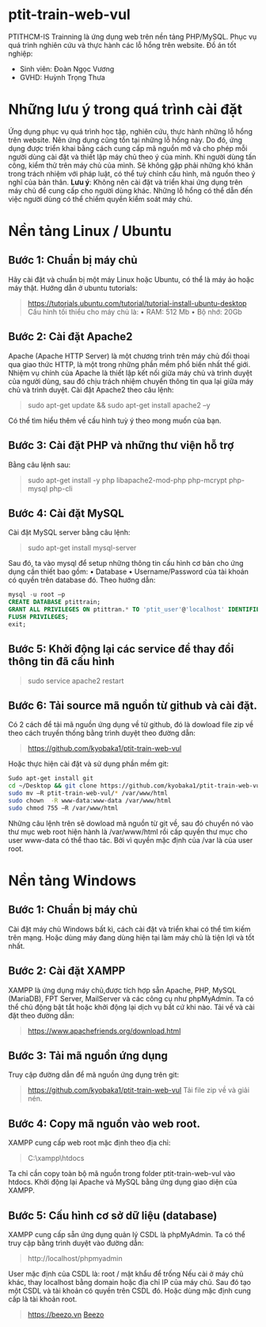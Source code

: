 # ptit-train-web-vul
PTITHCM-IS Trainning là ứng dụng web trên nền tảng PHP/MySQL. Phục vụ quá trình nghiên cứu và thực hành các lỗ hổng trên website.
Đồ án tốt nghiệp:
- Sinh viên: Đoàn Ngọc Vương
- GVHD: Huỳnh Trọng Thưa
# Những lưu ý trong quá trình cài đặt
Ứng dụng phục vụ quá trình học tập, nghiên cứu, thực hành những lỗ hổng trên website. Nên ứng dụng cũng tồn tại những lỗ hổng này.
Do đó, ứng dụng được triển khai bằng cách cung cấp mã nguồn mở và cho phép mỗi người dùng cài đặt và thiết lập máy chủ theo ý của mình. 
Khi người dùng tấn công, kiểm thử trên máy chủ của mình. Sẽ không gặp phải những khó khăn trong trách nhiệm với pháp luật, có thể tuỳ chỉnh cấu hình, mã nguồn theo ý nghĩ của bản thân.
**Lưu ý**: Không nên cài đặt và triển khai ứng dụng trên máy chủ để cung cấp cho người dùng khác. Những lỗ hổng có thể dẫn đến việc người dùng có thể chiếm quyền kiểm soát máy chủ.
# Nền tảng Linux / Ubuntu
##	Bước 1: Chuẩn bị máy chủ
Hãy cài đặt và chuẩn bị một máy Linux hoặc Ubuntu, có thể là máy ảo hoặc máy thật.
Hướng dẫn ở ubuntu tutorials:
> https://tutorials.ubuntu.com/tutorial/tutorial-install-ubuntu-desktop
Cấu hình tối thiểu cho máy chủ là:
•	RAM: 512 Mb
•	Bộ nhớ: 20Gb
##	Bước 2: Cài đặt Apache2
Apache (Apache HTTP Server) là một chương trình trên máy chủ đối thoại qua giao thức HTTP, là một trong những phần mềm phổ biến nhất thế giới.
Nhiệm vụ chính của Apache là thiết lập kết nối giữa máy chủ và trình duyệt của người dùng, sau đó chịu trách nhiệm chuyển thông tin qua lại giữa máy chủ và trình duyệt.
Cài đặt Apache2 theo câu lệnh:
> sudo apt-get update && sudo apt-get install apache2 –y

Có thể tìm hiểu thêm về cấu hình tuỳ ý theo mong muốn của bạn.
## Bước 3: Cài đặt PHP và những thư viện hỗ trợ
Bằng câu lệnh sau:
> sudo apt-get install -y php libapache2-mod-php php-mcrypt php-mysql php-cli

## Bước 4: Cài đặt MySQL
Cài đặt MySQL server bằng câu lệnh:
> sudo apt-get install mysql-server

Sau đó, ta vào mysql để setup những thông tin cấu hình cơ bản cho ứng dụng cần thiết bao gồm:
•	Database
•	Username/Password của tài khoản có quyền trên database đó.
Theo hướng dẫn:
```sql
mysql -u root –p
CREATE DATABASE ptittrain;
GRANT ALL PRIVILEGES ON ptittran.* TO 'ptit_user'@'localhost' IDENTIFIED BY '123';
FLUSH PRIVILEGES;
exit;
```
## Bước 5: Khởi động lại các service để thay đổi thông tin đã cấu hình
> sudo service apache2 restart

## Bước 6: Tải source mã nguồn từ github và cài đặt.
Có 2 cách để tải mã nguồn ứng dụng về từ github, đó là dowload file zip về theo cách truyền thống bằng trình duyệt theo đường dẫn:
> https://github.com/kyobaka1/ptit-train-web-vul

Hoặc thực hiện cài đặt và sử dụng phần mềm git:
```bash
Sudo apt-get install git
cd ~/Desktop && git clone https://github.com/kyobaka1/ptit-train-web-vul.git
sudo mv –R ptit-train-web-vul/* /var/www/html
sudo chown  -R www-data:www-data /var/www/html
sudo chmod 755 –R /var/www/html
```

Những câu lệnh trên sẽ dowload mã nguồn từ git về, sau đó chuyển nó vào thư mục web root hiện hành là /var/www/html rồi cấp quyền thư mục cho user www-data có thể thao tác. Bởi vì quyền mặc định của /var là của user root.
# Nền tảng Windows
## Bước 1: Chuẩn bị máy chủ
Cài đặt máy chủ Windows bất kì, cách cài đặt và triển khai có thể tìm kiếm trên mạng. Hoặc dùng máy đang dùng hiện tại làm máy chủ là tiện lợi và tốt nhất.
## Bước 2: Cài đặt XAMPP
XAMPP là ứng dụng máy chủ,được tích hợp sẵn Apache, PHP, MySQL (MariaDB), FPT Server, MailServer và các công cụ như phpMyAdmin.
Ta có thể chủ động bật tắt hoặc khởi động lại dịch vụ bất cứ khi nào.
Tải về và cài đặt theo đường dẫn:
> https://www.apachefriends.org/download.html

## Bước 3: Tải mã nguồn ứng dụng
Truy cập đường dẫn để mã nguồn ứng dụng trên git:
> https://github.com/kyobaka1/ptit-train-web-vul
Tải file zip về và giải nén.
## Bước 4: Copy mã nguồn vào web root.
XAMPP cung cấp web root mặc định theo địa chỉ:
> C:\xampp\htdocs

Ta chỉ cần copy toàn bộ mã nguồn trong folder ptit-train-web-vul vào htdocs.
Khởi động lại Apache và MySQL bằng ứng dụng giao diện của XAMPP.
## Bước 5: Cấu hình cơ sở dữ liệu (database)
XAMPP cung cấp sẵn ứng dụng quản lý CSDL là phpMyAdmin.
Ta có thể truy cập bằng trình duyệt vào đường dẫn:
> http://localhost/phpmyadmin

User mặc định của CSDL là: root / mật khẩu để trống
Nếu cài ở máy chủ khác, thay localhost bằng domain hoặc địa chỉ IP của máy chủ.
Sau đó tạo một CSDL và tài khoản có quyền trên CSDL đó. Hoặc dùng mặc định cung cấp là tài khoản root.

> https://beezo.vn
> [Beezo](https://beezo.vn)
